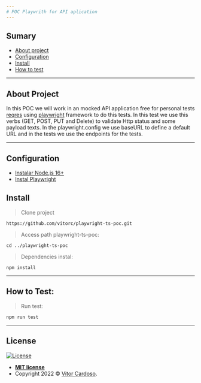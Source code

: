 ```yaml
---
# POC Playwrith for API aplication
---
```


## Sumary

- [About project](#about-project)
- [Configuration](#configuration)
- [Install](#instal)
- [How to test](#how-to-testar)

---
## About Project

In this POC we will work in an mocked API application free for personal tests [reqres](https://reqres.in/) using [playwright](https://playwright.dev/) framework to do 
this tests.
In this test we use this verbs (GET, POST, PUT and Delete) to validate Http status and some payload texts.
In the playwright.config we use baseURL to define a default URL and in the tests we use the endpoints for the tests.

---

## Configuration

- [Instalar Node.js 16+](https://nodejs.org/)
- [Instal Playwright](https://playwright.dev/docs/intro#installing-playwright)

## Install

> Clone project

`https://github.com/vitorc/playwright-ts-poc.git`

>Access path playwright-ts-poc:

`cd ../playwright-ts-poc`

> Dependencies instal:

`npm install`

---

## How to Test:

> Run test:

`npm run test`

---

## License

[![License](http://img.shields.io/:license-mit-blue.svg?style=flat-square)](http://badges.mit-license.org)

- **[MIT license](http://opensource.org/licenses/mit-license.php)**
- Copyright 2022 © <a href="https://www.linkedin.com/in/vitor-cardoso-" target="_blank">Vitor Cardoso</a>.
